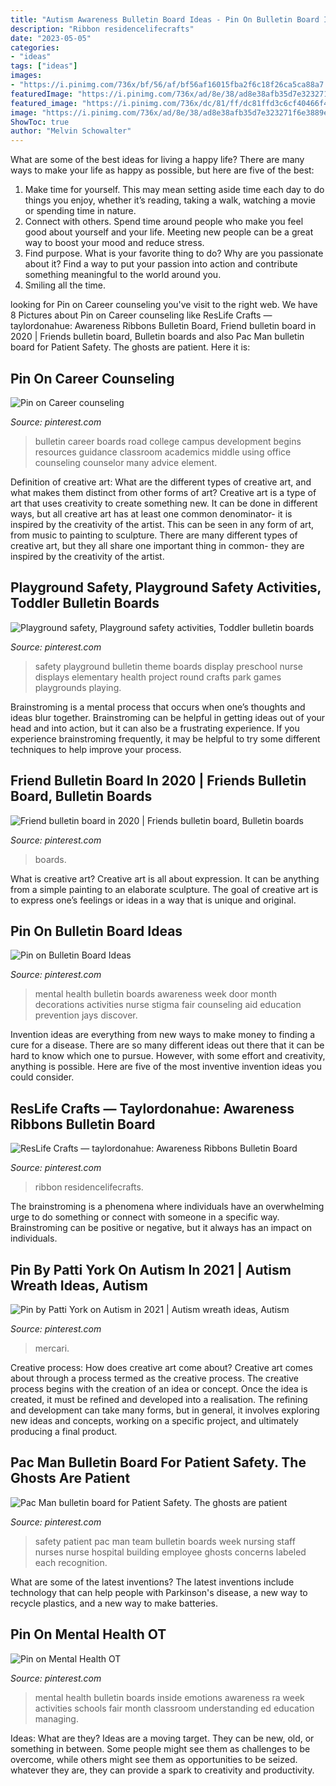 ```yaml
---
title: "Autism Awareness Bulletin Board Ideas - Pin On Bulletin Board Ideas"
description: "Ribbon residencelifecrafts"
date: "2023-05-05"
categories:
- "ideas"
tags: ["ideas"]
images:
- "https://i.pinimg.com/736x/bf/56/af/bf56af16015fba2f6c18f26ca5ca88a7.jpg"
featuredImage: "https://i.pinimg.com/736x/ad/8e/38/ad8e38afb35d7e323271f6e3889e0f38--safety-crafts-playground-safety.jpg"
featured_image: "https://i.pinimg.com/736x/dc/81/ff/dc81ffd3c6cf40466f46141159cc9e95--health-bulletin-boards-mental-health-awareness-month-bulletin-board.jpg"
image: "https://i.pinimg.com/736x/ad/8e/38/ad8e38afb35d7e323271f6e3889e0f38--safety-crafts-playground-safety.jpg"
ShowToc: true
author: "Melvin Schowalter"
---
```



What are some of the best ideas for living a happy life?
There are many ways to make your life as happy as possible, but here are five of the best: 
1. Make time for yourself. This may mean setting aside time each day to do things you enjoy, whether it’s reading, taking a walk, watching a movie or spending time in nature. 
2. Connect with others. Spend time around people who make you feel good about yourself and your life. Meeting new people can be a great way to boost your mood and reduce stress. 
3. Find purpose. What is your favorite thing to do? Why are you passionate about it? Find a way to put your passion into action and contribute something meaningful to the world around you. 
4. Smiling all the time.

	

		
looking for Pin on Career counseling you've visit to the right web. We have 8 Pictures about Pin on Career counseling like ResLife Crafts — taylordonahue: Awareness Ribbons Bulletin Board, Friend bulletin board in 2020 | Friends bulletin board, Bulletin boards and also Pac Man bulletin board for Patient Safety. The ghosts are patient. Here it is:
		
    
## Pin On Career Counseling

<img loading=lazy src="https://i.pinimg.com/736x/ef/29/f6/ef29f6b3358a9b1fdf2b87d348116fea--bulletin-board-ideas-for-college-career-bulletin-boards.jpg" onerror="this.onerror=null;this.src='https://tse4.mm.bing.net/th?id=OIP.xA1F5AvfWPJNVDmInOp0GwHaFj&amp;pid=15.1';" alt="Pin on Career counseling">

_Source: pinterest.com_

>bulletin career boards road college campus development begins resources guidance classroom academics middle using office counseling counselor many advice element. 

	

Definition of creative art: What are the different types of creative art, and what makes them distinct from other forms of art?
Creative art is a type of art that uses creativity to create something new. It can be done in different ways, but all creative art has at least one common denominator- it is inspired by the creativity of the artist. This can be seen in any form of art, from music to painting to sculpture. There are many different types of creative art, but they all share one important thing in common- they are inspired by the creativity of the artist.

    
## Playground Safety, Playground Safety Activities, Toddler Bulletin Boards

<img loading=lazy src="https://i.pinimg.com/736x/ad/8e/38/ad8e38afb35d7e323271f6e3889e0f38--safety-crafts-playground-safety.jpg" onerror="this.onerror=null;this.src='https://tse2.mm.bing.net/th?id=OIP.kTWT2ChS5RtmpAE6iqgjggHaKE&amp;pid=15.1';" alt="Playground safety, Playground safety activities, Toddler bulletin boards">

_Source: pinterest.com_

>safety playground bulletin theme boards display preschool nurse displays elementary health project round crafts park games playgrounds playing. 

	

Brainstroming is a mental process that occurs when one’s thoughts and ideas blur together. Brainstroming can be helpful in getting ideas out of your head and into action, but it can also be a frustrating experience. If you experience brainstroming frequently, it may be helpful to try some different techniques to help improve your process.

    
## Friend Bulletin Board In 2020 | Friends Bulletin Board, Bulletin Boards

<img loading=lazy src="https://i.pinimg.com/736x/d3/e7/2c/d3e72cb63c4578107977bf001786b8af.jpg" onerror="this.onerror=null;this.src='https://tse2.mm.bing.net/th?id=OIP.mAKmyxB-NJnAX94ZQPxV3wHaFj&amp;pid=15.1';" alt="Friend bulletin board in 2020 | Friends bulletin board, Bulletin boards">

_Source: pinterest.com_

>boards. 

	

What is creative art?
Creative art is all about expression. It can be anything from a simple painting to an elaborate sculpture. The goal of creative art is to express one’s feelings or ideas in a way that is unique and original.

    
## Pin On Bulletin Board Ideas

<img loading=lazy src="https://i.pinimg.com/736x/dc/81/ff/dc81ffd3c6cf40466f46141159cc9e95--health-bulletin-boards-mental-health-awareness-month-bulletin-board.jpg" onerror="this.onerror=null;this.src='https://tse3.mm.bing.net/th?id=OIP.Iv7U_k33o4gWdaIfBc1THgHaJ3&amp;pid=15.1';" alt="Pin on Bulletin Board Ideas">

_Source: pinterest.com_

>mental health bulletin boards awareness week door month decorations activities nurse stigma fair counseling aid education prevention jays discover. 

	

Invention ideas are everything from new ways to make money to finding a cure for a disease. There are so many different ideas out there that it can be hard to know which one to pursue. However, with some effort and creativity, anything is possible. Here are five of the most inventive invention ideas you could consider.

    
## ResLife Crafts — Taylordonahue: Awareness Ribbons Bulletin Board

<img loading=lazy src="https://i.pinimg.com/originals/2f/9f/6a/2f9f6af51f2cd1b4a57e720c31bfb482.jpg" onerror="this.onerror=null;this.src='https://tse2.mm.bing.net/th?id=OIP.8TKUknrdSNigZIdOiXLEiwHaJ4&amp;pid=15.1';" alt="ResLife Crafts — taylordonahue: Awareness Ribbons Bulletin Board">

_Source: pinterest.com_

>ribbon residencelifecrafts. 

	

The brainstroming is a phenomena where individuals have an overwhelming urge to do something or connect with someone in a specific way. Brainstroming can be positive or negative, but it always has an impact on individuals.

    
## Pin By Patti York On Autism In 2021 | Autism Wreath Ideas, Autism

<img loading=lazy src="https://i.pinimg.com/736x/bf/56/af/bf56af16015fba2f6c18f26ca5ca88a7.jpg" onerror="this.onerror=null;this.src='https://tse1.mm.bing.net/th?id=OIP.jF73qE5kCbfIZS8oeAAXhwHaJ3&amp;pid=15.1';" alt="Pin by Patti York on Autism in 2021 | Autism wreath ideas, Autism">

_Source: pinterest.com_

>mercari. 

	

Creative process: How does creative art come about?
Creative art comes about through a process termed as the creative process. The creative process begins with the creation of an idea or concept. Once the idea is created, it must be refined and developed into a realisation. The refining and development can take many forms, but in general, it involves exploring new ideas and concepts, working on a specific project, and ultimately producing a final product.

    
## Pac Man Bulletin Board For Patient Safety. The Ghosts Are Patient

<img loading=lazy src="https://i.pinimg.com/736x/07/33/65/073365539455b7d42aa2f21e6c923bcb--pac-man-team-building.jpg?b=t" onerror="this.onerror=null;this.src='https://tse4.mm.bing.net/th?id=OIP.r5juwXWjScguYv3q2nrg0QHaF6&amp;pid=15.1';" alt="Pac Man bulletin board for Patient Safety. The ghosts are patient">

_Source: pinterest.com_

>safety patient pac man team bulletin boards week nursing staff nurses nurse hospital building employee ghosts concerns labeled each recognition. 

	

What are some of the latest inventions?
The latest inventions include technology that can help people with Parkinson's disease, a new way to recycle plastics, and a new way to make batteries.

    
## Pin On Mental Health OT

<img loading=lazy src="https://i.pinimg.com/736x/86/07/38/8607386169e03e2791c5f9d0ab754d8e--mental-health-awareness-day-mental-health-board.jpg" onerror="this.onerror=null;this.src='https://tse1.mm.bing.net/th?id=OIP.YG3dL0bf4OvHXu38zLjDlQHaFI&amp;pid=15.1';" alt="Pin on Mental Health OT">

_Source: pinterest.com_

>mental health bulletin boards inside emotions awareness ra week activities schools fair month classroom understanding ed education managing. 

	

Ideas: What are they?
Ideas are a moving target. They can be new, old, or something in between. Some people might see them as challenges to be overcome, while others might see them as opportunities to be seized. whatever they are, they can provide a spark to creativity and productivity.

